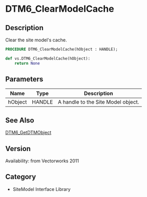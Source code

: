 # DTM6_ClearModelCache

## Description
Clear the site model's cache.

```pascal
PROCEDURE DTM6_ClearModelCache(hObject : HANDLE);
```

```python
def vs.DTM6_ClearModelCache(hObject):
    return None
```

## Parameters
|Name|Type|Description|
|---|---|---|
|hObject|HANDLE|A handle to the Site Model object.|

## See Also
[DTM6_GetDTMObject](DTM6_GetDTMObject.md)

## Version
Availability: from Vectorworks 2011

## Category
* SiteModel Interface Library

